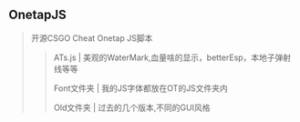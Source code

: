 ## OnetapJS
>开源CSGO Cheat Onetap JS脚本
>>ATs.js | 美观的WaterMark,血量啥的显示，betterEsp，本地子弹射线等等
>>
>>Font文件夹 | 我的JS字体都放在OT的JS文件夹内
>>
>>Old文件夹 | 过去的几个版本,不同的GUI风格

